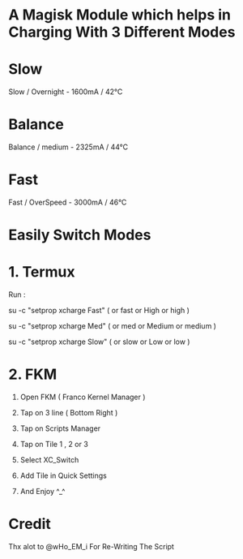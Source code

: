 
# A Magisk Module which helps in Charging With 3 Different Modes

# Slow
Slow / Overnight - 1600mA / 42°C

# Balance
Balance / medium - 2325mA / 44°C

# Fast
Fast / OverSpeed - 3000mA / 46°C 

# Easily Switch Modes

# 1. Termux 

Run : 

su -c "setprop xcharge Fast" ( or fast or High or high )

su -c "setprop xcharge Med" ( or med or Medium or medium )

su -c "setprop xcharge Slow" ( or slow or Low or low )

# 2. FKM

1. Open FKM ( Franco Kernel Manager ) 

2. Tap on 3 line ( Bottom Right )
 
3. Tap on Scripts Manager 

4. Tap on Tile 1 , 2 or 3 
 
5. Select XC_Switch

6. Add Tile in Quick Settings 

7. And Enjoy ^_^ 

# Credit 

Thx alot to @wHo_EM_i For Re-Writing The Script

